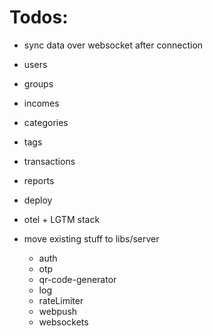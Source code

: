 # Todos:

- sync data over websocket after connection
- users
- groups
- incomes
- categories
- tags
- transactions
- reports

- deploy

- otel + LGTM stack

- move existing stuff to libs/server
  - auth
  - otp
  - qr-code-generator
  - log
  - rateLimiter
  - webpush
  - websockets
